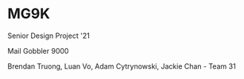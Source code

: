 # MG9K
Senior Design Project '21 

Mail Gobbler 9000


Brendan Truong, Luan Vo, Adam Cytrynowski, Jackie Chan - Team 31
